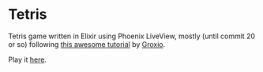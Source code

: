 # Tetris

Tetris game written in Elixir using Phoenix LiveView, mostly (until commit 20 or so) following [this awesome tutorial](https://youtube.com/playlist?list=PLKBMoE8mCkXi-sAkesjaUnDQqyrkAK8R5) by [Groxio](https://grox.io).

Play it [here](https://tetris.gigalixirapp.com).
